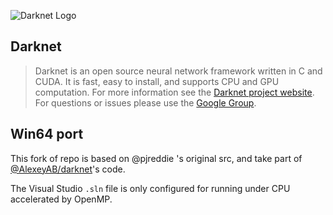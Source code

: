 ![Darknet Logo](http://pjreddie.com/media/files/darknet-black-small.png)

## Darknet
> Darknet is an open source neural network framework written in C and CUDA. It is fast, easy to install, and supports CPU and GPU computation.
For more information see the [Darknet project website](http://pjreddie.com/darknet).
For questions or issues please use the [Google Group](https://groups.google.com/forum/#!forum/darknet).

## Win64 port
This fork of repo is based on @pjreddie 's original src, and take part of [@AlexeyAB/darknet](https://github.com/AlexeyAB/darknet)'s code.

The Visual Studio `.sln` file is only configured for running under CPU accelerated by OpenMP.